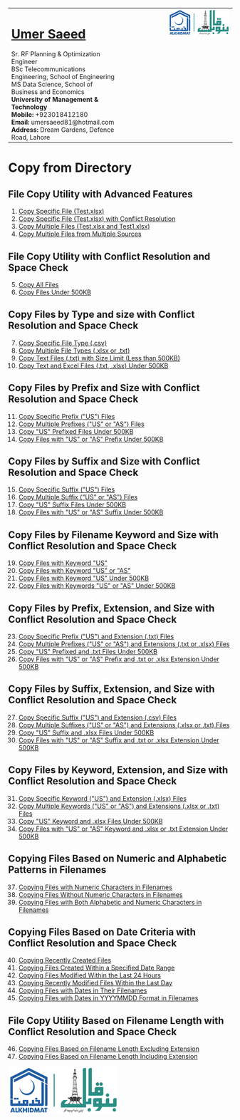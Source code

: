 <table style="border-collapse: collapse;">
  <tr>
    <td style="vertical-align: top;">
      <h1><a href="https://www.linkedin.com/in/engumersaeed/">Umer Saeed</a></h1>
      Sr. RF Planning & Optimization Engineer<br>
      BSc Telecommunications Engineering, School of Engineering<br>
      MS Data Science, School of Business and Economics<br>
      <strong>University of Management & Technology</strong><br>
      <strong>Mobile:</strong> +923018412180<br>
      <strong>Email:</strong> umersaeed81@hotmail.com<br>
      <strong>Address:</strong> Dream Gardens, Defence Road, Lahore<br>
    </td>
    <td style="vertical-align: top; padding-left: 100px;">
      <img src="https://github.com/Umersaeed81/File_Management_Operations/blob/main/log/banoqabil.png?raw=true" alt="Bano Qabil Logo" width="500"/>
    </td>
  </tr>
</table>

# Copy from Directory

## File Copy Utility with Advanced Features

1. [Copy Specific File (Test.xlsx)](https://github.com/Umersaeed81/File_Management_Operations/blob/main/log/File_Copy_Operation/copy2/copy_from_dir/Example-01.md)
2. [ Copy Specific File (Test.xlsx) with Conflict Resolution](https://github.com/Umersaeed81/File_Management_Operations/blob/main/log/File_Copy_Operation/copy2/copy_from_dir/Example-02.md)
3. [Copy Multiple Files (Test.xlsx and Test1.xlsx)](https://github.com/Umersaeed81/File_Management_Operations/blob/main/log/File_Copy_Operation/copy2/copy_from_dir/Example-03.md)
4. [Copy Multiple Files from Multiple Sources](https://github.com/Umersaeed81/File_Management_Operations/blob/main/log/File_Copy_Operation/copy2/copy_from_dir/Example-04.md)


## File Copy Utility with Conflict Resolution and Space Check

5. [Copy All Files](https://github.com/Umersaeed81/File_Management_Operations/blob/main/log/File_Copy_Operation/copy2/copy_from_dir/Example-05.md)
6. [Copy Files Under 500KB](https://github.com/Umersaeed81/File_Management_Operations/blob/main/log/File_Copy_Operation/copy2/copy_from_dir/Example-06.md)

## Copy Files by Type and size with Conflict Resolution and Space Check

7. [Copy Specific File Type (.csv)](https://github.com/Umersaeed81/File_Management_Operations/blob/main/log/File_Copy_Operation/copy2/copy_from_dir/Example-07.md)
8. [Copy Multiple File Types (.xlsx or .txt)](https://github.com/Umersaeed81/File_Management_Operations/blob/main/log/File_Copy_Operation/copy2/copy_from_dir/Example-08.md)
9. [Copy Text Files (.txt) with Size Limit (Less than 500KB)](https://github.com/Umersaeed81/File_Management_Operations/blob/main/log/File_Copy_Operation/copy2/copy_from_dir/Example-09.md)
10. [Copy Text and Excel Files (.txt, .xlsx) Under 500KB](https://github.com/Umersaeed81/File_Management_Operations/blob/main/log/File_Copy_Operation/copy2/copy_from_dir/Example-10.md)




## Copy Files by Prefix and Size with Conflict Resolution and Space Check

11. [Copy Specific Prefix ("US") Files](https://github.com/Umersaeed81/File_Management_Operations/blob/main/log/File_Copy_Operation/copy2/copy_from_dir/Example-11.md)
12. [Copy Multiple Prefixes ("US" or "AS") Files](https://github.com/Umersaeed81/File_Management_Operations/blob/main/log/File_Copy_Operation/copy2/copy_from_dir/Example-12.md)
13. [Copy "US" Prefixed Files Under 500KB](https://github.com/Umersaeed81/File_Management_Operations/blob/main/log/File_Copy_Operation/copy2/copy_from_dir/Example-13.md)
14. [Copy Files with "US" or "AS" Prefix Under 500KB](https://github.com/Umersaeed81/File_Management_Operations/blob/main/log/File_Copy_Operation/copy2/copy_from_dir/Example-14.md)

## Copy Files by Suffix and Size with Conflict Resolution and Space Check
15. [Copy Specific Suffix ("US") Files](https://github.com/Umersaeed81/File_Management_Operations/blob/main/log/File_Copy_Operation/copy2/copy_from_dir/Example-15.md)
16. [Copy Multiple Suffix ("US" or "AS") Files](https://github.com/Umersaeed81/File_Management_Operations/blob/main/log/File_Copy_Operation/copy2/copy_from_dir/Example-16.md)
17. [Copy "US" Suffix Files Under 500KB](https://github.com/Umersaeed81/File_Management_Operations/blob/main/log/File_Copy_Operation/copy2/copy_from_dir/Example-17.md)
18. [Copy Files with "US" or "AS" Suffix Under 500KB](https://github.com/Umersaeed81/File_Management_Operations/blob/main/log/File_Copy_Operation/copy2/copy_from_dir/Example-18.md)





## Copy Files by Filename Keyword and Size with Conflict Resolution and Space Check
19. [Copy Files with Keyword "US"](https://github.com/Umersaeed81/File_Management_Operations/blob/main/log/File_Copy_Operation/copy2/copy_from_dir/Example-19.md)
20. [Copy Files with Keyword "US" or "AS"](https://github.com/Umersaeed81/File_Management_Operations/blob/main/log/File_Copy_Operation/copy2/copy_from_dir/Example-20.md)
21. [Copy Files with Keyword "US" Under 500KB](https://github.com/Umersaeed81/File_Management_Operations/blob/main/log/File_Copy_Operation/copy2/copy_from_dir/Example-21.md)
22. [Copy Files with Keywords "US" or "AS" Under 500KB](https://github.com/Umersaeed81/File_Management_Operations/blob/main/log/File_Copy_Operation/copy2/copy_from_dir/Example-22.md)





## Copy Files by Prefix, Extension, and Size with Conflict Resolution and Space Check
23. [Copy Specific Prefix ("US") and Extension (.txt) Files](https://github.com/Umersaeed81/File_Management_Operations/blob/main/log/File_Copy_Operation/copy2/copy_from_dir/Example-23.md)
24. [Copy Multiple Prefixes ("US" or "AS") and Extensions (.txt or .xlsx) Files](https://github.com/Umersaeed81/File_Management_Operations/blob/main/log/File_Copy_Operation/copy2/copy_from_dir/Example-24.md)
25. [Copy "US" Prefixed and .txt Files Under 500KB](https://github.com/Umersaeed81/File_Management_Operations/blob/main/log/File_Copy_Operation/copy2/copy_from_dir/Example-25.md)
26. [Copy Files with "US" or "AS" Prefix and .txt or .xlsx Extension Under 500KB](https://github.com/Umersaeed81/File_Management_Operations/blob/main/log/File_Copy_Operation/copy2/copy_from_dir/Example-26.md)



## Copy Files by Suffix, Extension, and Size with Conflict Resolution and Space Check
27. [Copy Specific Suffix ("US") and Extension (.csv) Files](https://github.com/Umersaeed81/File_Management_Operations/blob/main/log/File_Copy_Operation/copy2/copy_from_dir/Example-27.md)
28. [Copy Multiple Suffixes ("US" or "AS") and Extensions (.xlsx or .txt) Files](https://github.com/Umersaeed81/File_Management_Operations/blob/main/log/File_Copy_Operation/copy2/copy_from_dir/Example-28.md)
29. [Copy "US" Suffix and .xlsx Files Under 500KB](https://github.com/Umersaeed81/File_Management_Operations/blob/main/log/File_Copy_Operation/copy2/copy_from_dir/Example-29.md)
30. [Copy Files with "US" or "AS" Suffix and .txt or .xlsx Extension Under 500KB](https://github.com/Umersaeed81/File_Management_Operations/blob/main/log/File_Copy_Operation/copy2/copy_from_dir/Example-30.md) 



## Copy Files by Keyword, Extension, and Size with Conflict Resolution and Space Check
31. [Copy Specific Keyword ("US") and Extension (.xlsx) Files](https://github.com/Umersaeed81/File_Management_Operations/blob/main/log/File_Copy_Operation/copy2/copy_from_dir/Example-31.md)
32. [Copy Multiple Keywords ("US" or "AS") and Extensions (.xlsx or .txt) Files](https://github.com/Umersaeed81/File_Management_Operations/blob/main/log/File_Copy_Operation/copy2/copy_from_dir/Example-32.md)
33. [Copy "US" Keyword and .xlsx Files Under 500KB](https://github.com/Umersaeed81/File_Management_Operations/blob/main/log/File_Copy_Operation/copy2/copy_from_dir/Example-33.md)
34. [Copy Files with "US" or "AS" Keyword and .xlsx or .txt Extension Under 500KB](https://github.com/Umersaeed81/File_Management_Operations/blob/main/log/File_Copy_Operation/copy2/copy_from_dir/Example-34.md) 

## Copying Files Based on Numeric and Alphabetic Patterns in Filenames

37. [Copying Files with Numeric Characters in Filenames]()
38. [Copying Files Without Numeric Characters in Filenames]()
39. [Copying Files with Both Alphabetic and Numeric Characters in Filenames]()



## Copying Files Based on Date Criteria with Conflict Resolution and Space Check
40. [Copying Recently Created Files]()
41. [Copying Files Created Within a Specified Date Range]()
42. [Copying Files Modified Within the Last 24 Hours]()
43. [Copying Recently Modified Files Within the Last Day]()
44. [Copying Files with Dates in Their Filenames]()
45. [Copying Files with Dates in YYYYMMDD Format in Filenames]()

## File Copy Utility Based on Filename Length with Conflict Resolution and Space Check
46. [Copying Files Based on Filename Length Excluding Extension]()
47. [Copying Files Based on Filename Length Including Extension]()


![](https://github.com/Umersaeed81/File_Management_Operations/blob/main/log/banoqabil.png?raw=true)



